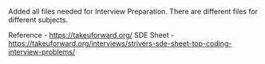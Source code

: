 Added all files needed for Interview Preparation.
There are different files for different subjects.

Reference - https://takeuforward.org/
SDE Sheet - https://takeuforward.org/interviews/strivers-sde-sheet-top-coding-interview-problems/

